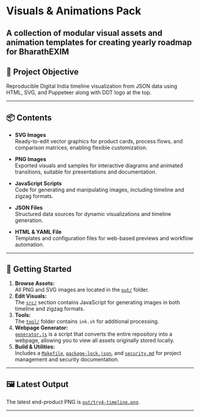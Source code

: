 # Visuals & Animations Pack

A collection of modular visual assets and animation templates for creating yearly roadmap for **BharathEXIM**
---

## 📌 Project Objective

Reproducible Digital India timeline visualization from JSON data using HTML, SVG, and Puppeteer along with DDT logo at the top.

---

## 📦 Contents

- **SVG Images**  
  Ready-to-edit vector graphics for product cards, process flows, and comparison matrices, enabling flexible customization.

- **PNG Images**  
  Exported visuals and samples for interactive diagrams and animated transitions, suitable for presentations and documentation.

- **JavaScript Scripts**  
  Code for generating and manipulating images, including timeline and zigzag formats.

- **JSON Files**  
  Structured data sources for dynamic visualizations and timeline generation.

- **HTML & YAML File**  
  Templates and configuration files for web-based previews and workflow automation.


---

## 🚀 Getting Started

1. **Browse Assets:**  
   All PNG and SVG images are located in the [`out/`](./out) folder.
2. **Edit Visuals:**  
   The [`src/`](./src) section contains JavaScript for generating images in both timeline and zigzag formats.
3. **Tools:**  
   The [`tool/`](./tool) folder contains `ink.sh` for additional processing.
4. **Webpage Generator:**  
   [`generator.js`](./generator.js) is a script that converts the entire repository into a webpage, allowing you to view all assets originally stored locally.
5. **Build & Utilities:**  
   Includes a [`Makefile`](./Makefile), [`package-lock.json`](./package-lock.json), and [`security.md`](./security.md) for project management and security documentation.

---

## 🖼️ Latest Output

The latest end-product PNG is [`out/try4-timeline.png`](./out/try4-timeline.png).

---
